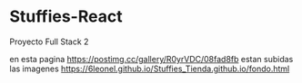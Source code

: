 # Stuffies-React
Proyecto Full Stack 2

en esta pagina https://postimg.cc/gallery/R0yrVDC/08fad8fb estan subidas las imagenes https://6leonel.github.io/Stuffies_Tienda.github.io/fondo.html
